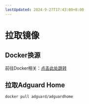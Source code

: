 ```yaml
---
lastUpdated: 2024-9-27T17:43:00+8:00
---
```


# 拉取镜像

## Docker换源

前往Docker相关：[点击此处跳转](/Docker/Docker换源)

## 拉取Adguard Home

```docker pull adguard/adguardhome```